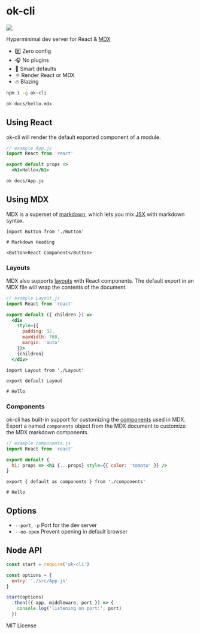 
# ok-cli

<img src='https://s3.amazonaws.com/jxnblk/ok-cli.gif' />

Hyperminimal dev server for React & [MDX][]

- :zero: Zero config
- :headphones: No plugins
- 🧠 Smart defaults
- :atom_symbol: Render React or MDX
- :fire: Blazing

```sh
npm i -g ok-cli
```

```sh
ok docs/hello.mdx
```

## Using React

ok-cli will render the default exported component of a module.

```jsx
// example App.js
import React from 'react'

export default props =>
  <h1>Hello</h1>
```

```sh
ok docs/App.js
```

## Using MDX

MDX is a superset of [markdown][],
which lets you mix [JSX][] with markdown syntax.

```mdx
import Button from './Button'

# Markdown Heading

<Button>React Component</Button>
```

### Layouts

MDX also supports [layouts][] with React components.
The default export in an MDX file will wrap the contents of the document.

```jsx
// example Layout.js
import React from 'react'

export default ({ children }) =>
  <div
    style={{
      padding: 32,
      maxWidth: 768,
      margin: 'auto'
    }}>
    {children}
  </div>
```

```mdx
import Layout from './Layout'

export default Layout

# Hello
```

### Components

ok-cli has built-in support for customizing the [components][] used in MDX.
Export a named `components` object from the MDX document to customize the MDX markdown components.

```jsx
// example components.js
import React from 'react'

export default {
  h1: props => <h1 {...props} style={{ color: 'tomato' }} />
}
```

```mdx
export { default as components } from './components'

# Hello
```

## Options

- `--port`, `-p` Port for the dev server
- `--no-open` Prevent opening in default browser

## Node API

```js
const start = require('ok-cli')

const options = {
  entry: './src/App.js'
}

start(options)
  .then(({ app, middleware, port }) => {
    console.log('listening on port:', port)
  })
```

MIT License

[x0]: https://compositor/x0
[MDX]: https://github.com/mdx-js/mdx
[markdown]: https://daringfireball.net/projects/markdown/syntax
[JSX]: https://facebook.github.io/jsx/
[layouts]: https://github.com/mdx-js/mdx#export-default
[components]: https://github.com/mdx-js/mdx#component-customization
